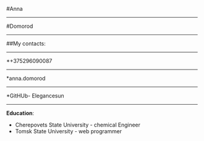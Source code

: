 #Anna 
*****
#Domorod
****
##My contacts:
****
*+375296090087
****
*anna.domorod
*****
*GitHUb- Elegancesun
*****
__Education__:
* Cherepovets State University - сhemical Engineer
* Tomsk State University - web programmer


